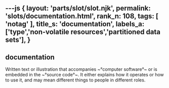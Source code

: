 ---js
{
  layout: 'parts/slot/slot.njk',
  permalink: 'slots/documentation.html',
  rank_n: 108,
  tags: [ 'notag' ],
  title_s: 'documentation',
  labels_a: ['type','non-volatile resources','partitioned data sets'],
}
---
## documentation

Written text or illustration that accompanies ~°computer software°~ or is embedded in the ~°source code°~. It either explains how it operates or how to use it, and may mean different things to people in different roles.
